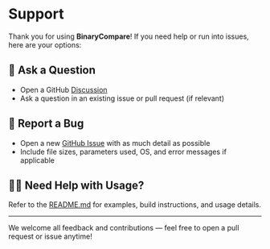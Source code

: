 # Support

Thank you for using **BinaryCompare**! If you need help or run into issues, here are your options:

## 💬 Ask a Question

- Open a GitHub [Discussion](../../discussions)
- Ask a question in an existing issue or pull request (if relevant)

## 🐞 Report a Bug

- Open a new [GitHub Issue](../../issues/new) with as much detail as possible
- Include file sizes, parameters used, OS, and error messages if applicable

## 🙋‍♂️ Need Help with Usage?

Refer to the [README.md](./README.md) for examples, build instructions, and usage details.

---

We welcome all feedback and contributions — feel free to open a pull request or issue anytime!